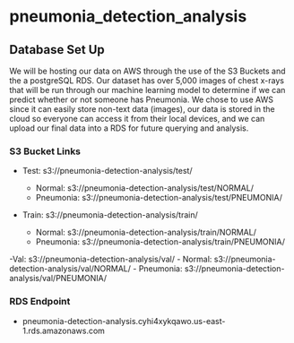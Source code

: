 # pneumonia_detection_analysis

## Database Set Up
We will be hosting our data on AWS through the use of the S3 Buckets and the a postgreSQL RDS. Our dataset has over 5,000 images of chest x-rays that will be run through our machine learning model to determine if we can predict whether or not someone has Pneumonia. We chose to use AWS since it can easily store non-text data (images), our data is stored in the cloud so everyone can access it from their local devices, and we can upload our final data into a RDS for future querying and analysis. 

### S3 Bucket Links
- Test: s3://pneumonia-detection-analysis/test/
    - Normal: s3://pneumonia-detection-analysis/test/NORMAL/
    - Pneumonia: s3://pneumonia-detection-analysis/test/PNEUMONIA/

- Train: s3://pneumonia-detection-analysis/train/
    - Normal: s3://pneumonia-detection-analysis/train/NORMAL/
    - Pneumonia: s3://pneumonia-detection-analysis/train/PNEUMONIA/

-Val: s3://pneumonia-detection-analysis/val/
    - Normal: s3://pneumonia-detection-analysis/val/NORMAL/
    - Pneumonia: s3://pneumonia-detection-analysis/val/PNEUMONIA/

### RDS Endpoint
- pneumonia-detection-analysis.cyhi4xykqawo.us-east-1.rds.amazonaws.com
